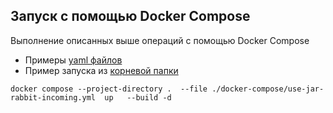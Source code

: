 ## Запуск с помощью Docker Compose
Выполнение описанных выше операций с помощью Docker Compose
- Примеры [yaml файлов](../docker-compose/)
- Пример запуска из [корневой папки](..)
```
docker compose --project-directory .  --file ./docker-compose/use-jar-rabbit-incoming.yml  up   --build -d 
```

